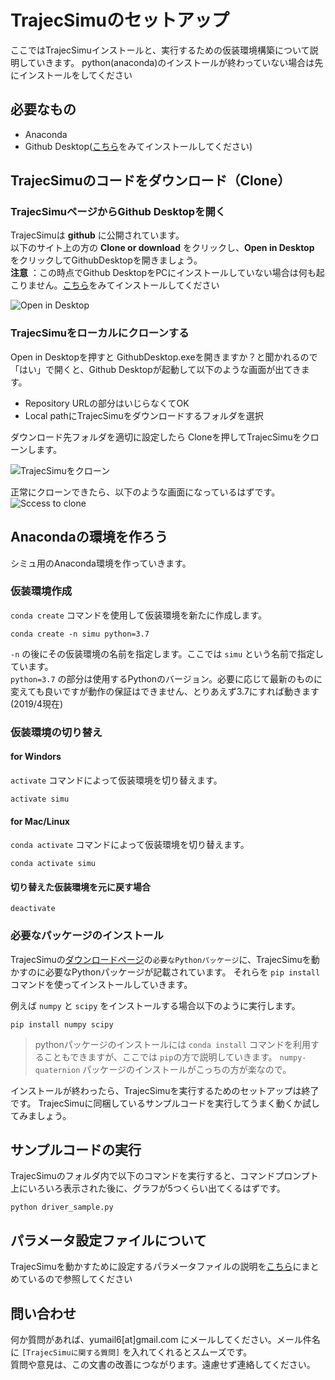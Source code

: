 # TrajecSimuのセットアップ

ここではTrajecSimuインストールと、実行するための仮装環境構築について説明していきます。
python(anaconda)のインストールが終わっていない場合は先にインストールをしてください

## 必要なもの

- Anaconda
- Github Desktop([こちら](setup_githubdesktop.md)をみてインストールしてください)

## TrajecSimuのコードをダウンロード（Clone）

### TrajecSimuページからGithub Desktopを開く

TrajecSimuは **github** に公開されています。  
以下のサイト上の方の **Clone or download** をクリックし、**Open in Desktop**
をクリックしてGithubDesktopを開きましょう。  
**注意** ：この時点でGithub DesktopをPCにインストールしていない場合は何も起こりません。[こちら](setup_githubdesktop.md)をみてインストールしてください  

![Open in Desktop](https://i.imgur.com/9Me6BnM.png)

### TrajecSimuをローカルにクローンする

Open in Desktopを押すと GithubDesktop.exeを開きますか？と聞かれるので「はい」で開くと、Github Desktopが起動して以下のような画面が出てきます。  

- Repository URLの部分はいじらなくてOK
- Local pathにTrajecSimuをダウンロードするフォルダを選択

ダウンロード先フォルダを適切に設定したら Cloneを押してTrajecSimuをクローンします。

![TrajecSimuをクローン](https://i.imgur.com/zYQfq6s.png)

正常にクローンできたら、以下のような画面になっているはずです。
![Sccess to clone](https://i.imgur.com/7cNeaRX.png)

## Anacondaの環境を作ろう

シミュ用のAnaconda環境を作っていきます。

### 仮装環境作成

`conda create` コマンドを使用して仮装環境を新たに作成します。  

```
conda create -n simu python=3.7
```

`-n` の後にその仮装環境の名前を指定します。ここでは `simu` という名前で指定しています。  
`python=3.7` の部分は使用するPythonのバージョン。必要に応じて最新のものに変えても良いですが動作の保証はできません、とりあえず3.7にすれば動きます(2019/4現在)

### 仮装環境の切り替え

#### for Windors

`activate` コマンドによって仮装環境を切り替えます。

```
activate simu
```

#### for Mac/Linux

`conda activate` コマンドによって仮装環境を切り替えます。

```
conda activate simu
```

#### 切り替えた仮装環境を元に戻す場合

```
deactivate
```

### 必要なパッケージのインストール

TrajecSimuの[ダウンロードページ](https://github.com/PLANET-Q/TrajecSimu)の`必要なPythonパッケージ`に、TrajecSimuを動かすのに必要なPythonパッケージが記載されています。
それらを `pip install` コマンドを使ってインストールしていきます。

例えば `numpy` と `scipy` をインストールする場合以下のように実行します。

```
pip install numpy scipy
```

> pythonパッケージのインストールには `conda install` コマンドを利用することもできますが、ここでは `pip`の方で説明していきます。 `numpy-quaternion` パッケージのインストールがこっちの方が楽なので。

インストールが終わったら、TrajecSimuを実行するためのセットアップは終了です。
TrajecSimuに同梱しているサンプルコードを実行してうまく動くか試してみましょう。

## サンプルコードの実行

TrajecSimuのフォルダ内で以下のコマンドを実行すると、コマンドプロンプト上にいろいろ表示された後に、グラフが5つくらい出てくるはずです。

```
python driver_sample.py
```

## パラメータ設定ファイルについて

TrajecSimuを動かすために設定するパラメータファイルの説明を[こちら](about_parameters.md)にまとめているので参照してください

## 問い合わせ

何か質問があれば、yumail6[at]gmail.com にメールしてください。メール件名に `[TrajecSimuに関する質問]` を入れてくれるとスムーズです。  
質問や意見は、この文書の改善につながります。遠慮せず連絡してください。
